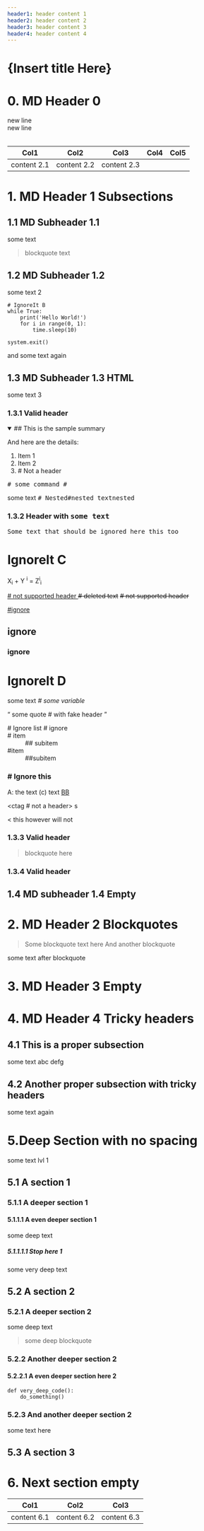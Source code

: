 ```yaml
---
header1: header content 1
header2: header content 2
header3: header content 3
header4: header content 4
---
```


# {Insert title Here}

# 0. MD Header 0

<!-- sample link (https://www.somelink.com) -->

new line <br/>
new line <br />
<br>

| Col1        | Col2        | Col3        | Col4 | Col5 |
| ----------- | ----------- | ----------- | ---- | ---- |
| content 2.1 | content 2.2 | content 2.3 |      |      |

# 1. MD Header 1 Subsections

## 1.1 MD Subheader 1.1

some text

> blockquote text

<!--
some text inside html block
# IgnoreIt A
and one more line
-->

## 1.2 MD Subheader 1.2

some text 2

```
# IgnoreIt B
while True:
    print('Hello World!')
    for i in range(0, 1):
        time.sleep(10)

system.exit()
```

and some text again

## 1.3 MD Subheader 1.3 HTML

some text 3

### 1.3.1 Valid header <!-- ### some comment here -->

<details open>
  <summary>## This is the sample summary</summary>
  <p>And here are the details:</p>
  <ol>
    <li>Item 1</li>
    <li>Item 2</li>
    <li># Not a header</li>
  </ol>
</details>

<kbd> # some command # </kbd>

some text <kbd><kbd># Nested</kbd>#nested text<kbd>nested</kbd></kbd>

### 1.3.2 Header with <kbd>some text</kbd>

<samp>Some text that should be ignored here
this too

# IgnoreIt C

</samp>

X<sub>i</sub> + Y <sup>i</sup> = Z<sup>i</sup><sub>i</sub>

<ins> # not supported header </ins> <del># deleted text</del>
<del> # not supported header </del>

<ins> #ignore

## ignore

### ignore

# IgnoreIt D

</ins>

some text <var> # some variable </var>

<q> some quote # with fake header </q>

<dl> # Ignore list
# ignore
  <dt># item</dt>
  <dd>## subitem</dd>
  <dt>#item</dt>
  <dd>##subitem</dd>
</dl>

<div itemscope itemtype ="">
  <h3 itemprop="name"># Ignore this</h3>
  <span>A: <span itemprop="a">the text</span> (c)</span>
  <span itemprop="aa">text</span>
  <a href="https://www.ibm.com" itemprop="bb">BB</a>
</div>

\<ctag # not a header> s </ctag>

\< this however will not

### 1.3.3 Valid header

> blockquote here

### 1.3.4 Valid header <this is okay>

## 1.4 MD subheader 1.4 Empty

# 2. MD Header 2 Blockquotes

> Some blockquote text here
> And another blockquote

some text after blockquote

# 3. MD Header 3 Empty

# 4. MD Header 4 Tricky headers

<!--
## this is not a proper header - abc
## this is not a proper header 2 - ignore
## this is also not a header - ignore this
# IgnoreIt E
-->

## 4.1 This is a proper subsection

some text
abc
defg

## 4.2 Another proper subsection with tricky headers

<!--
## this is not a proper header - abc
## this is not a proper header 2 - ignore
## this is also not a header - ignore this
# IgnoreIt F
# this as well
### and this
-->

some text again

# 5.Deep Section with no spacing

some text lvl 1

## 5.1 A section 1

### 5.1.1 A deeper section 1

#### 5.1.1.1 A even deeper section 1

some deep text

##### 5.1.1.1.1 Stop here 1

some very deep text

## 5.2 A section 2

### 5.2.1 A deeper section 2

some deep text

> some deep blockquote

### 5.2.2 Another deeper section 2

#### 5.2.2.1 A even deeper section here 2

```
def very_deep_code():
    do_something()
```

### 5.2.3 And another deeper section 2

some text here

<!--
# ignore me
## ignore me too
### me too
# IgnoreIt G
-->

## 5.3 A section 3

# 6. Next section empty

| Col1        | Col2        | Col3        |
| ----------- | ----------- | ----------- |
| content 6.1 | content 6.2 | content 6.3 |
